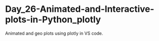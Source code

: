 # Day_26-Animated-and-Interactive-plots-in-Python_plotly
Animated and geo plots using plotly in VS code.
